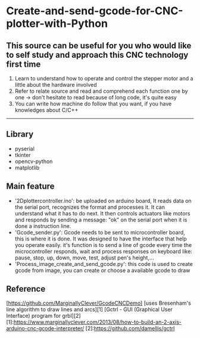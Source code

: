 # Create-and-send-gcode-for-CNC-plotter-with-Python
**This source can be useful for you who would like to self study and approach this CNC technology first time**
---
1. Learn to understand how to operate and control the stepper motor and a little about the hardware involved
2. Refer to relate source and read and comprehend each function one by one -> don't hesitate to read because of long code, it's quite easy
3. You can write how machine do follow that you want, if you have knowledges about C/C++
***
## Library
- pyserial
- tkinter
- opencv-python
- matplotlib
## Main feature
- '2Dplottercontroller.ino': be uploaded on arduino board, It reads data on the serial port, recognizes the format and processes it. It can understand what it has to do next. It then controls actuators like motors and responds by sending a message: "ok" on the serial port when it is done a instruction line.
- 'Gcode_sender.py': Gcode needs to be sent to microcontroller board, this is where it is done. It was designed to have the interface that help you operate easily. it's function is to send a line of gcode every time the microcontroller responds, wait and process responses on keyboard like: pause, stop, up, down, move, test, adjust pen's height,...
- 'Process_image_create_and_send_gcode.py': this code is used to create gcode from image, you can create or choose a available gcode to draw
## Reference
[https://github.com/MarginallyClever/GcodeCNCDemo]
[uses Bresenham's line algorithm to draw lines and arcs][1]
[Gctrl - GUI (Graphical User Interface) program for grbl][2]
[1]:<https://www.marginallyclever.com/2013/08/how-to-build-an-2-axis-arduino-cnc-gcode-interpreter/>
[2]:<https://github.com/damellis/gctrl>
